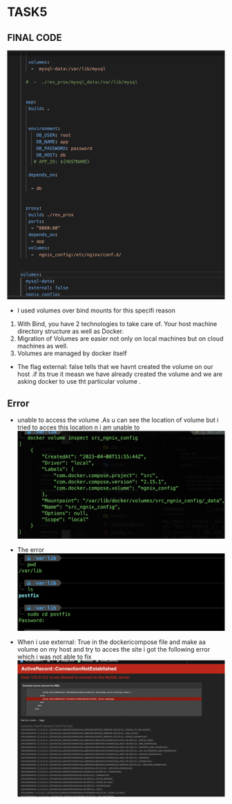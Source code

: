 # TASK5

## FINAL CODE  


![Alt text](myimages/Screenshot%202023-04-08%20at%2011.36.14%20PM.png)

- I used volumes over bind mounts for this specifi reason 
 
 1. With Bind, you have 2 technologies to take care of. Your host machine directory structure as well as Docker.
 2. Migration of Volumes are easier not only on local machines but on cloud machines as well.
 3. Volumes are managed by docker itself 

- The flag external: false  tells that we havnt created the volume on our host  .if its true it measn we have already created the volume and we are asking docker to use tht particular volume  .


## Error
- unable to access the volume .As u can see the location of volume but i tried to acces this location n i am unable to 
![Alt text](myimages/Screenshot%202023-04-08%20at%205.38.08%20PM.png)

- The error 
![Alt text](myimages/Screenshot%202023-04-08%20at%2011.41.45%20PM.png)




- When i use external: True in the dockericompose file and make aa volume on my host and try to acces the  site i got the following error which i was not able to fix 
![Alt text](myimages/Screenshot%202023-04-08%20at%204.31.52%20PM.png)

